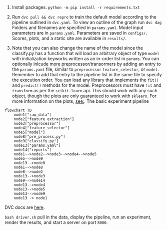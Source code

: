 1. Install packages. `python -m pip install -r requirements.txt`

2. Run `dvc pull && dvc repro` to train the default model according to the pipeline outlined in `dvc.yaml`. To view an outline of the graph run `dvc dag`
Folders and filenames are specified in `params.yaml`. Model input parameters are in `params.yaml`. Parameters are saved in `configs/`. Scores, plots, and a static site are available in `results/`.

3. Note that you can also change the name of the model since the classify.py has a function that will load an arbitrary object of type `model` with initialization keyworks written as an in-order list in `params`. You can optionally inlcude more preprocessor/transormers by adding an entry to the `params.yaml` file, similar to `preprocessor` `feature_selector`, or `model`. Remember to add that entry to the pipeline list in the same file to specify the execution order. You can load any library that implements the `fit()` and `predict()` methods for the model. Preprocessors must have `fit` and `transform` as per the `scikit-learn` api. This should work with any such object, though the plots are only guaranteed to work with `sklearn`. For more information on the plots, [see:](https://www.scikit-yb.org/en/latest/api/contrib/wrapper.html). 
The basic experiment pipeline 
```mermaid
flowchart TD
	node1["raw_data"]
	node2["feature extraction"]
	node3["preprocessor"]
	node4["feature_selector"]
	node5["model"]
	node8["pre_process.py"]
	node9["classify.py"]
	node13["params.yaml"]
	node14["reports"]
	node1-->node2-->node3-->node4-->node5
	node5-->node9
	node13-->node8
	node1-->node8
	node8-->node2
	node13-->node3
	node9-->node14
	node13-->node4
	node13-->node5
	node13-->node9
	node13 -> node1
```
DVC docs are [here](dvc.org).

```bash driver.sh``` pull in the data, display the pipeline, run an experiment, render the results, and start a server on port `8000`.
